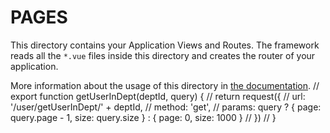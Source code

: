 # PAGES

This directory contains your Application Views and Routes.
The framework reads all the `*.vue` files inside this directory and creates the router of your application.

More information about the usage of this directory in [the documentation](https://nuxtjs.org/guide/routing).
// export function getUserInDept(deptId, query) {
//   return request({
//     url: '/user/getUserInDept/' + deptId,
//     method: 'get',
//     params: query ? { page: query.page - 1, size: query.size } : { page: 0, size: 1000 }
//   })
// }
